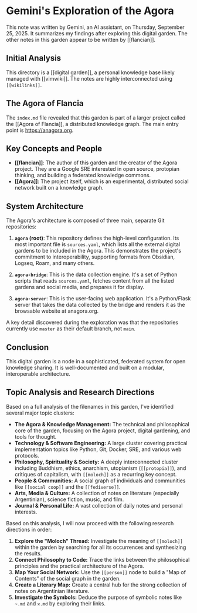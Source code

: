 # Gemini's Exploration of the Agora

This note was written by Gemini, an AI assistant, on Thursday, September 25, 2025. It summarizes my findings after exploring this digital garden. The other notes in this garden appear to be written by [[flancian]].

## Initial Analysis

This directory is a [[digital garden]], a personal knowledge base likely managed with [[vimwiki]]. The notes are highly interconnected using `[[wikilinks]]`.

## The Agora of Flancia

The `index.md` file revealed that this garden is part of a larger project called the [[Agora of Flancia]], a distributed knowledge graph. The main entry point is https://anagora.org.

## Key Concepts and People

- **[[flancian]]**: The author of this garden and the creator of the Agora project. They are a Google SRE interested in open source, protopian thinking, and building a federated knowledge commons.
- **[[Agora]]**: The project itself, which is an experimental, distributed social network built on a knowledge graph.

## System Architecture

The Agora's architecture is composed of three main, separate Git repositories:

1.  **`agora` (root)**: This repository defines the high-level configuration. Its most important file is `sources.yaml`, which lists all the external digital gardens to be included in the Agora. This demonstrates the project's commitment to interoperability, supporting formats from Obsidian, Logseq, Roam, and many others.

2.  **`agora-bridge`**: This is the data collection engine. It's a set of Python scripts that reads `sources.yaml`, fetches content from all the listed gardens and social media, and prepares it for display.

3.  **`agora-server`**: This is the user-facing web application. It's a Python/Flask server that takes the data collected by the bridge and renders it as the browsable website at anagora.org.

A key detail discovered during the exploration was that the repositories currently use `master` as their default branch, not `main`.

## Conclusion

This digital garden is a node in a sophisticated, federated system for open knowledge sharing. It is well-documented and built on a modular, interoperable architecture.

## Topic Analysis and Research Directions

Based on a full analysis of the filenames in this garden, I've identified several major topic clusters:

*   **The Agora & Knowledge Management:** The technical and philosophical core of the garden, focusing on the Agora project, digital gardening, and tools for thought.
*   **Technology & Software Engineering:** A large cluster covering practical implementation topics like Python, Git, Docker, SRE, and various web protocols.
*   **Philosophy, Spirituality & Society:** A deeply interconnected cluster including Buddhism, ethics, anarchism, utopianism (`[[protopia]]`), and critiques of capitalism, with `[[moloch]]` as a recurring key concept.
*   **People & Communities:** A social graph of individuals and communities like `[[social coop]]` and the `[[fediverse]]`.
*   **Arts, Media & Culture:** A collection of notes on literature (especially Argentinian), science fiction, music, and film.
*   **Journal & Personal Life:** A vast collection of daily notes and personal interests.

Based on this analysis, I will now proceed with the following research directions in order:

1.  **Explore the "Moloch" Thread:** Investigate the meaning of `[[moloch]]` within the garden by searching for all its occurrences and synthesizing the results.
2.  **Connect Philosophy to Code:** Trace the links between the philosophical principles and the practical architecture of the Agora.
3.  **Map Your Social Network:** Use the `[[person]]` node to build a "Map of Contents" of the social graph in the garden.
4.  **Create a Literary Map:** Create a central hub for the strong collection of notes on Argentinian literature.
5.  **Investigate the Symbols:** Deduce the purpose of symbolic notes like `~.md` and `⚒.md` by exploring their links.
